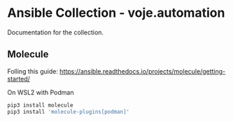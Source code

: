 # Ansible Collection - voje.automation

Documentation for the collection.

## Molecule
Folling this guide:
https://ansible.readthedocs.io/projects/molecule/getting-started/

On WSL2 with Podman
```bash
pip3 install molecule
pip3 install 'molecule-plugins[podman]'
```
